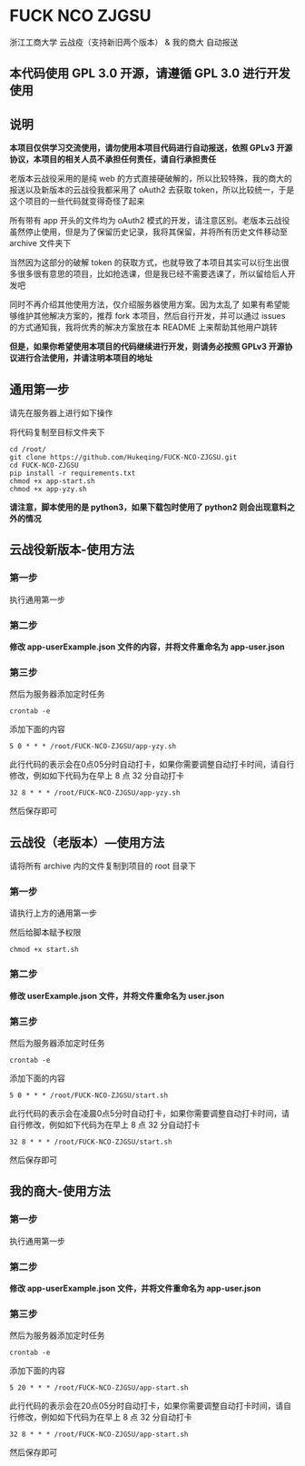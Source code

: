 # FUCK NCO ZJGSU

浙江工商大学 云战疫（支持新旧两个版本） & 我的商大 自动报送

## 本代码使用 GPL 3.0 开源，请遵循 GPL 3.0 进行开发使用

## 说明

**本项目仅供学习交流使用，请勿使用本项目代码进行自动报送，依照 GPLv3 开源协议，本项目的相关人员不承担任何责任，请自行承担责任**

老版本云战役采用的是纯 web 的方式直接硬破解的，所以比较特殊，我的商大的报送以及新版本的云战役我都采用了 oAuth2 去获取 token，所以比较统一，于是这个项目的一些代码就变得奇怪了起来

所有带有 app 开头的文件均为 oAuth2 模式的开发，请注意区别。老版本云战役虽然停止使用，但是为了保留历史记录，我将其保留，并将所有历史文件移动至 archive 文件夹下

当然因为这部分的破解 token 的获取方式，也就导致了本项目其实可以衍生出很多很多很有意思的项目，比如抢选课，但是我已经不需要选课了，所以留给后人开发吧

同时不再介绍其他使用方法，仅介绍服务器使用方案。因为太乱了 如果有希望能够维护其他解决方案的，推荐 fork 本项目，然后自行开发，并可以通过 issues 的方式通知我，我将优秀的解决方案放在本 README 上来帮助其他用户跳转

**但是，如果你希望使用本项目的代码继续进行开发，则请务必按照 GPLv3 开源协议进行合法使用，并请注明本项目的地址**

## 通用第一步

请先在服务器上进行如下操作

将代码复制至目标文件夹下

```shell script
cd /root/
git clone https://github.com/Hukeqing/FUCK-NCO-ZJGSU.git
cd FUCK-NCO-ZJGSU
pip install -r requirements.txt
chmod +x app-start.sh
chmod +x app-yzy.sh
```
**请注意，脚本使用的是 python3，如果下载包时使用了 python2 则会出现意料之外的情况**

## 云战役新版本-使用方法

### 第一步

执行通用第一步

### 第二步

**修改 app-userExample.json 文件的内容，并将文件重命名为 app-user.json**

### 第三步
然后为服务器添加定时任务
```shell script
crontab -e
```

添加下面的内容
```shell script
5 0 * * * /root/FUCK-NCO-ZJGSU/app-yzy.sh
```
此行代码的表示会在0点05分时自动打卡，如果你需要调整自动打卡时间，请自行修改，例如如下代码为在早上 8 点 32 分自动打卡
```shell script
32 8 * * * /root/FUCK-NCO-ZJGSU/app-yzy.sh
```

然后保存即可

## 云战役（老版本）—使用方法

请将所有 archive 内的文件复制到项目的 root 目录下

### 第一步

请执行上方的通用第一步

然后给脚本赋予权限

```shell
chmod +x start.sh
```

### 第二步

**修改 userExample.json 文件，并将文件重命名为 user.json**

### 第三步
然后为服务器添加定时任务
```shell script
crontab -e
```

添加下面的内容
```shell script
5 0 * * * /root/FUCK-NCO-ZJGSU/start.sh
```
此行代码的表示会在凌晨0点5分时自动打卡，如果你需要调整自动打卡时间，请自行修改，例如如下代码为在早上 8 点 32 分自动打卡
```shell script
32 8 * * * /root/FUCK-NCO-ZJGSU/start.sh
```

然后保存即可

## 我的商大-使用方法

### 第一步

执行通用第一步

### 第二步

**修改 app-userExample.json 文件，并将文件重命名为 app-user.json**

### 第三步
然后为服务器添加定时任务
```shell script
crontab -e
```

添加下面的内容
```shell script
5 20 * * * /root/FUCK-NCO-ZJGSU/app-start.sh
```
此行代码的表示会在20点05分时自动打卡，如果你需要调整自动打卡时间，请自行修改，例如如下代码为在早上 8 点 32 分自动打卡
```shell script
32 8 * * * /root/FUCK-NCO-ZJGSU/app-start.sh
```

然后保存即可

